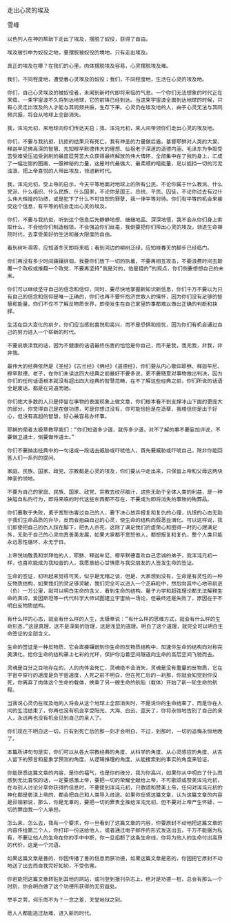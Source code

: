 走出心灵的埃及

雪峰


    以色列人在神的帮助下走出了埃及，摆脱了奴役，获得了自由。

    埃及被引申为奴役之地，要摆脱被奴役的境地，只有走出埃及。

    真正的埃及在哪？在我们的心里。肉体摆脱埃及容易，心灵摆脱埃及难。

    我们，不同程度地，遭受着心灵埃及的奴役；我们，不同程度地，生活在心灵的埃及地。

    你们，自己心灵埃及的被奴役者，未闻到新时代即将来临的气息。一个你们无法想象的时代正在来临，一束宇宙波不久将到达地球，它的前锋已经到达。当这束宇宙波全面到达地球的时候，只有心灵走出埃及的人才能与其同频共振，生存下来。心灵仍在埃及地的人，由于心灵无法与其同频共振，将会从地球上全部消失。

    我，浑沌元初，来地球向你们传达天启；我，浑沌元初，来人间带领你们走出心灵的埃及地。

    你们，不要与我抗拒，抗拒的结果只有死亡。我有神圣的力量做后盾。基督耶稣对人类的大爱、释迦牟尼佛高深的智慧、先知穆罕默德伟大的理想、仙祖老子深邃的道德内涵、毛泽东为争取受苦受难受压迫受剥削的最底层劳苦大众获得最终解放的伟大情怀，全部集中在了我的身上，汇成了一幅壮丽的图画、一股神秘的力量，这是时代最强大、最柔顺的暗能量，足以抵挡一切的污泥浊浪，把上帝喜悦的人带出埃及，领进新时代。

    我，浑沌元初，受上帝的启示，今天平等地面对地球上的所有公民，不论你属于什么教派、什么党派、什么组织、什么民族、什么国家，不论你是国王、总统、平民、囚徒，不论你过去有过什么伟大辉煌的功绩，或是犯下了什么不可饶恕的罪孽，我一律平等对待。你们有平等的机会来接受这个信息，有平等的机会走出心灵的埃及。

    你们，不要与我抗拒，听到这个信息后先静静地想、细细地品、深深地悟，我不会从你们身上索取什么，不会给你们制造枷锁，不会强迫你们丝毫，我倒要把你们带出心灵的埃及，领进生命禅院时代，去享受美好的生活和最大限度的自由。

    看到树叶凋零，应知道冬天即将来临；看到河边的柳树泛绿，应知晓春天的脚步已经临门。

    你们再没有多少时间踌躇徘徊，我要你们放下一切的执着，不要再相互攻击，不要浪费时间去颠覆一个政权或推翻一个政党，不要再坚持“我是对的，他是错的”的观点，你们倒要想想自己的未来。

    你们可以继续坚守自己的信念和信仰，同时，要尽快地掌握新知识新信息，你们千万不要以为只有自己的信念和信仰是唯一正确的，你们也再不要怀抱济世救人的情怀，因为你们没有足够的智慧和能量，你们不仅不了解反物质世界，即使发生在自己家里的事都难以做出正确的判断和抉择。

    生活在巨大变化的前夕，你们应当感到喜悦和高兴，而不是恐惧和担忧，因为你们有机会通过自己的努力进入一个崭新的时代。

    不要说亵渎我的话，因为不健康的话语最终伤害的恰恰是你自己，而不是我，我无我，非我，非非我。

    最伟大的经典依然是《圣经》《古兰经》《佛经》《道德经》，你们要从内心敬仰耶稣、释迦牟尼、穆罕默德、老子，在你们未读这四大经典之前最好不要多说，更不要随意对事物做出判决，因为你们的任何话语根本就没有超出四大经典的智慧范畴，在不了解这些经典之前，你们所说的话语全是废话，都是在背道而驰。

    你们绝大多数的人只是停留在事物的表面现象上做文章，你们根本看不到支撑冰山下面的更庞大的部分，你觉得自己是在做功德，可是你想过没有，你可能恰恰是在造孽，我相信你是出于好心，但没有高超的智慧，好心最容易办坏事。

    耶稣的使者太极草教导我们：“你们知道多少道，就传多少道，对不了解的事不要妄加评说，不要做卫道士，倒要做传道士。”

    你们不要抽出经典中的一句话或一段话去威胁或吓唬他人，首先要威胁或吓唬自己，除非你能回答人们一系列的提问。

    家庭、民族、国家、政党、宗教都是心灵的埃及，你们要从中走出来，只保留上帝和父母这两块神圣的领地。

    不要为自己的家庭、民族、国家、政党、宗教去绞尽脑汁，这些无助于全体人类的利益，是一种狭隘自私的行为，即将来临的时代这些东西都不存在，不要成为即将消失的事物的殉葬品。

    你们要敢于失败，勇于宽恕伤害过自己的人，要下决心放弃报复和复仇的心理，仇恨的心态无助于我们生命品质的升华，反而会扭曲自己的心灵，使生命的结构向假恶丑演化。可以这样说，我们即使把自己的仇人踩在脚下，把仇人杀死，这除了满足我们的虚荣心和图得一时的心理满足外，无助于自己的心灵向真善美发展，如果大家都不宽恕他人，都想报复和复仇，整个人类只能永远恶性循环，永无宁日。

    上帝悦纳敬畏和崇拜他的人，耶稣、释迦牟尼、穆罕默德喜欢自己忠诚的弟子，我浑沌元初一样，也喜欢能成为我知音的人，我愿意给心甘情愿与我交朋友的人签发生命的签证。

    生命的签证，初听起来觉得可笑，似乎是无稽之谈，但是，大家想到没有，生命是有灵性的一种反物质结构，如果我们的灵足够灵敏，我们完全可以进入一个芝麻粒中，然后向其中心地带前进（负）一万公里，就可以明白生命的含义，看到生命的结构。量子力学和超弦理论都无法解释生命的真谛，爱因斯坦等一代代科学大师试图建立宇宙统一场论，但最终还是失败了，原因在于不明白反物质结构。

    有什么样的心态，就会有什么样的人生，太极草说：“有什么样的思维方式，就会有什么样的生命形态，”这是真理，这不是深奥的哲理，这是浅显的道理。明白了这个道理，就完全可以明白生命签证的全部含义。

    生命的签证是一种反物质，它会直接镶嵌到你生命的反物质结构中，加速你生命的结构向对称完美演化，给你生命的结构罩上七彩的光环，保护你沿着空间隧道向生命的高层空间飞驰而去。

    灵魂是百分之百地存在的，人的肉体会死亡，灵魂绝不会消失，灵魂是没有重量的反物质，它在宇宙中穿行的速度是负宇宙速度，人死之前不明白，但在死亡后的一刹那，你就会知觉到你没死，你离弃了肉体这个生命的载体，换乘了另一艘生命的航船（载体）开始了新一轮生命的航程。

    当我说心灵仍在埃及地的人将会从这个地球上全部消失时，不是说你的生命结束了，而是你在人间的生活结束了，你再也没有机会享受阳光、大海、白云、蓝天了，你将永恒地告别了自己的亲人，永远再也没有机会见到自己的亲人了。

    你们现在不明白这一切，只有到死亡后的那一刻才会明白，不过，到那时，一切的追悔永恒地晚了。

    本篇所讲句句是实，你们可以从各大宗教经典的角度、从科学的角度、从心灵感应的角度、从古人留下的预言和星象学预测的角度、从逻辑推理的角度、从能搜索到的事实的角度来验证。

    你能获悉这篇文章的内容，是你的福气，也是你的缘分，我为你高兴，如果你从中明白了什么而感到无比喜悦的话，一定要感激上帝，要把一切的荣耀全献给上帝，不可歌颂或赞美浑沌元初，在与别人讨论分享你获得的信息时，不要提到浑沌元初，只歌颂和赞美上帝，任何对浑沌元初的神化都是亵渎上帝的，都会把自己和人类导入歧途。如果你反感这篇文章，认为这篇文章的内容是异端邪说，那么，你是无辜的，要把一切的罪责全推给浑沌元初，但不要对上帝产生怀疑，一切的罪由我一个人承担。

    怎么来，怎么去，我有一个要求，你一旦看到了这篇文章的内容，你要原封不动地把这篇文章的内容传给第二个人，你打印一份送给他人，或者通过电子邮件的形式发送出去，千万不能据为私有，不要让他人的生命在你的手中中断，你一旦掐断了这条生命线，你将为他人的生命付出高昂的代价，这是一个咒语。

    如果这篇文章是善的，你因传播了善的信息而获功德，如果这篇文章是恶的，你因把它原封不动地送了出去而自我完好如初，不受伤害。

    你若能把这篇文章转贴到其他的网站，或刊登到报刊杂志上，绝对是功德一桩，总会有那么一个时刻，你会明白做了这个功德所获得的无穷益处。

    举手之劳，何乐而不为？一念之差，天堂地狱之别。

    愿人人都能逃过劫难，进入新的时代。



